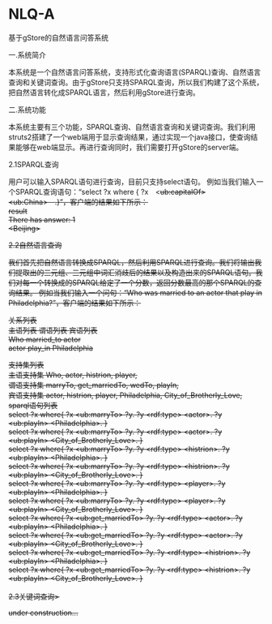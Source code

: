 # NLQ-A
基于gStore的自然语言问答系统

一.系统简介

本系统是一个自然语言问答系统，支持形式化查询语言(SPARQL)查询、自然语言查询和关键词查询。由于gStore只支持SPARQL查询，所以我们构建了这个系统，把自然语言转化成SPARQL语言，然后利用gStore进行查询。

二.系统功能

本系统主要有三个功能，SPARQL查询、自然语言查询和关键词查询。我们利用struts2搭建了一个web端用于显示查询结果，通过实现一个java接口，使查询结果能够在web端显示。再进行查询同时，我们需要打开gStore的server端。

2.1SPARQL查询

用户可以输入SPARQL语句进行查询，目前只支持select语句。
例如当我们输入一个SPARQL查询语句：“select ?x where {	?x　<<s>ub:capitalOf>	<<s>ub:China>　.}”，客户端的结果如下所示：<br>
result   
There has answer: 1   
<<result>Beijing><br>   

2.2自然语言查询

我们首先把自然语言转换成SPARQL，然后利用SPARQL进行查询。我们将输出我们提取出的三元组、三元组中词汇消歧后的结果以及构造出来的SPARQL语句。我们对每一个转换成的SPARQL给定了一个分数，返回分数最高的那个SPARQL的查询结果。
例如当我们输入一个问句：“Who was married to an actor that play in Philadelphia?”，客户端的结果如下所示：

关系列表   
主语列表	谓语列表	宾语列表   
Who	 married_to	 actor   
actor	 play_in	 Philadelphia   

支持集列表<br>
主语支持集	Who, actor, histrion, player,<br>
谓语支持集	marryTo, get_marriedTo, wedTo, playIn,<br>
宾语支持集	actor, histrion, player, Philadelphia, City_of_Brotherly_Love,<br>
sparql语句列表<br>
select ?x where{ ?x <<s>ub:marryTo> ?y. ?y <<s>rdf:type> <<s><s>actor>. ?y <<s>ub:playIn> <<s>Philadelphia>. }  
select ?x where{ ?x <<s>ub:marryTo> ?y. ?y <<s>rdf:type> <<s>actor>. ?y <<s>ub:playIn> <<s>City_of_Brotherly_Love>. }  
select ?x where{ ?x <<s>ub:marryTo> ?y. ?y <<s>rdf:type> <<s>histrion>. ?y <<s>ub:playIn> <<s>Philadelphia>. }   
select ?x where{ ?x <<s>ub:marryTo> ?y. ?y <<s>rdf:type> <<s>histrion>. ?y <<s>ub:playIn> <<s>City_of_Brotherly_Love>. }   
select ?x where{ ?x <<s>ub:marryTo> ?y. ?y <<s>rdf:type> <<s>player>. ?y <<s>ub:playIn> <<s>Philadelphia>. }   
select ?x where{ ?x <<s>ub:marryTo> ?y. ?y <<s>rdf:type> <<s>player>. ?y <<s>ub:playIn> <<s>City_of_Brotherly_Love>. }   
select ?x where{ ?x <<s>ub:get_marriedTo> ?y. ?y <<s>rdf:type> <<s>actor>. ?y <<s>ub:playIn> <<s>Philadelphia>. }   
select ?x where{ ?x <<s>ub:get_marriedTo> ?y. ?y <<s>rdf:type> <<s>actor>. ?y <<s>ub:playIn> <<s>City_of_Brotherly_Love>. }   
select ?x where{ ?x <<s>ub:get_marriedTo> ?y. ?y <<s>rdf:type> <<s>histrion>. ?y <<s>ub:playIn> <<s>Philadelphia>. }   
select ?x where{ ?x <<s>ub:get_marriedTo> ?y. ?y <<s>rdf:type> <<s>histrion>. ?y <<s>ub:playIn> <<s>City_of_Brotherly_Love>. }<br>   
2.3关键词查询>

under construction...

